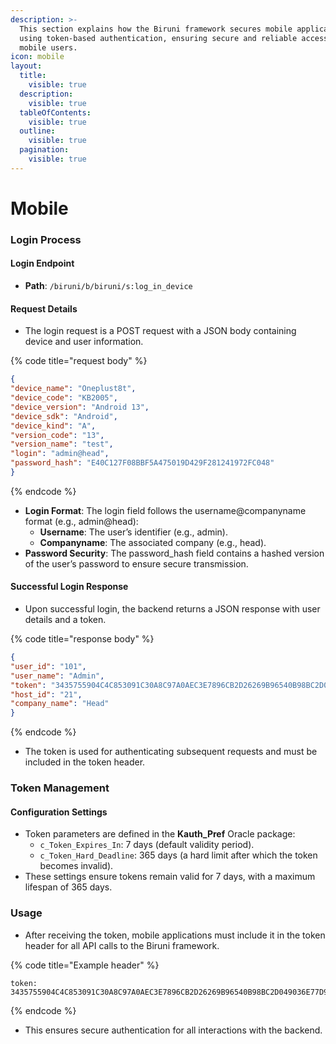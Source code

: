```yaml
---
description: >-
  This section explains how the Biruni framework secures mobile applications
  using token-based authentication, ensuring secure and reliable access for
  mobile users.
icon: mobile
layout:
  title:
    visible: true
  description:
    visible: true
  tableOfContents:
    visible: true
  outline:
    visible: true
  pagination:
    visible: true
---
```


# Mobile

### Login Process

#### Login Endpoint

* **Path**: `/biruni/b/biruni/s:log_in_device`

#### Request Details

* The login request is a POST request with a JSON body containing device and user information.

{% code title="request body" %}
```json
{ 
"device_name": "Oneplust8t",
"device_code": "KB2005",
"device_version": "Android 13",
"device_sdk": "Android",
"device_kind": "A",
"version_code": "13",
"version_name": "test",
"login": "admin@head",
"password_hash": "E40C127F08BBF5A475019D429F281241972FC048"
}
```
{% endcode %}

* **Login Format**: The login field follows the username@companyname format (e.g., admin@head):
  * **Username**: The user’s identifier (e.g., admin).
  * **Companyname**: The associated company (e.g., head).
* **Password Security**: The password\_hash field contains a hashed version of the user’s password to ensure secure transmission.

#### Successful Login Response

* Upon successful login, the backend returns a JSON response with user details and a token.

{% code title="response body" %}
```json
{
"user_id": "101", 
"user_name": "Admin", 
"token": "3435755904C4C853091C30A8C97A0AEC3E7896CB2D26269B96540B98BC2D049036E77D97E58880C1EF6467016E02325A6E3A5B84C519B396EB5EA3972419BDF0",
"host_id": "21",
"company_name": "Head"
}
```
{% endcode %}

* The token is used for authenticating subsequent requests and must be included in the token header.

### Token Management

#### Configuration Settings

* Token parameters are defined in the **Kauth\_Pref** Oracle package:
  * `c_Token_Expires_In`: 7 days (default validity period).
  * `c_Token_Hard_Deadline`: 365 days (a hard limit after which the token becomes invalid).
* These settings ensure tokens remain valid for 7 days, with a maximum lifespan of 365 days.

### Usage

* After receiving the token, mobile applications must include it in the token header for all API calls to the Biruni framework.

{% code title="Example header" %}
```
token: 3435755904C4C853091C30A8C97A0AEC3E7896CB2D26269B96540B98BC2D049036E77D97E58880C1EF6467016E02325A6E3A5B84C519B396EB5EA3972419BDF0
```
{% endcode %}

* This ensures secure authentication for all interactions with the backend.
